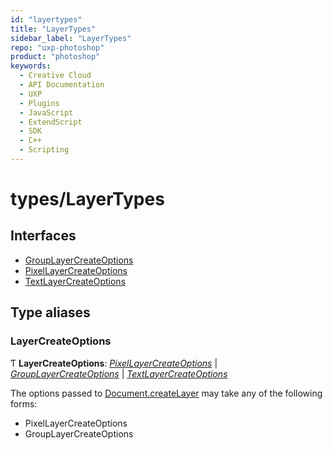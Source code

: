 ```yaml
---
id: "layertypes"
title: "LayerTypes"
sidebar_label: "LayerTypes"
repo: "uxp-photoshop"
product: "photoshop"
keywords:
  - Creative Cloud
  - API Documentation
  - UXP
  - Plugins
  - JavaScript
  - ExtendScript
  - SDK
  - C++
  - Scripting
---
```


# types/LayerTypes

## Interfaces

- [GroupLayerCreateOptions](/ps_reference/objects/createoptions/grouplayercreateoptions/)
- [PixelLayerCreateOptions](/ps_reference/objects/createoptions/pixellayercreateoptions/)
- [TextLayerCreateOptions](/ps_reference/objects/createoptions/textlayercreateoptions/)

## Type aliases

### LayerCreateOptions

Ƭ **LayerCreateOptions**: [*PixelLayerCreateOptions*](/ps_reference/objects/createoptions/pixellayercreateoptions/) \| [*GroupLayerCreateOptions*](/ps_reference/objects/createoptions/grouplayercreateoptions/) \| [*TextLayerCreateOptions*](/ps_reference/objects/createoptions/textlayercreateoptions/)

The options passed to [Document.createLayer](/ps_reference/classes/document/#createlayer) may take any of the following forms:
- PixelLayerCreateOptions
- GroupLayerCreateOptions
